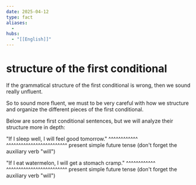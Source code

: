 ```yaml
---
date: 2025-04-12
type: fact
aliases:
  -
hubs:
  - "[[English]]"
---
```


# structure of the first conditional

If the grammatical structure of the first conditional is wrong, then we sound really unfluent.

So to sound more fluent, we must to be very careful with how we structure and organize the different pieces of the first conditional.

Below are some first conditional sentences, but we will analyze their structure more in depth:

"If I sleep well, I will feel good tomorrow."
    ^^^^^^^^^^^^  ^^^^^^^^^^^^^^^^^^^^^^^^^ 
   present simple future tense (don't forget the auxiliary verb "will")


"If I eat watermelon, I will get a stomach cramp."
    ^^^^^^^^^^^^  ^^^^^^^^^^^^^^^^^^^^^^^^^ 
   present simple future tense (don't forget the auxiliary verb "will")
   

